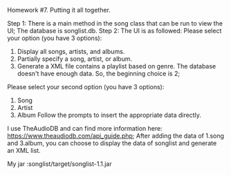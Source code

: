 Homework #7. Putting it all together.

Step 1: There is a main method in the song class that can be run to view the UI;
The database is songlist.db.
Step 2: The UI is as followed:
Please select your option (you have 3 options):
  1. Display all songs, artists, and albums.
  2. Partially specify a song, artist, or album.
  3. Generate a XML file contains a playlist based on genre.
The database doesn't have enough data. So, the beginning choice is 2;

Please select your second option (you have 3 options):
  1. Song
  2. Artist
  3. Album
Follow the prompts to insert the appropriate data directly.

I use TheAudioDB and can find more information here: https://www.theaudiodb.com/api_guide.php;
After adding the data of 1.song and 3.album, you can choose to display the data of songlist and generate an XML list.

My jar :songlist/target/songlist-1.1.jar
